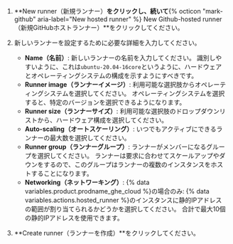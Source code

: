 1. **New runner（新規ランナー）**をクリックし、続いて**{% octicon "mark-github" aria-label="New hosted runner" %} New Github-hosted runner（新規GitHubホストランナー）**をクリックしてください。
1. 新しいランナーを設定するために必要な詳細を入力してください。

    - **Name（名前）**: 新しいランナーの名前を入力してください。 識別しやすいように、これは`ubuntu-20.04-16core`というように、ハードウェアとオペレーティングシステムの構成を示すようにすべきです。
    - **Runner image（ランナーイメージ）**: 利用可能な選択肢からオペレーティングシステムを選択してください。 オペレーティングシステムを選択すると、特定のバージョンを選択できるようになります。
    - **Runner size（ランナーサイズ）**: 利用可能な選択肢のドロップダウンリストから、ハードウェア構成を選択してください。
    - **Auto-scaling（オートスケーリング）**: いつでもアクティブにできるランナーの最大数を選択してください。
    - **Runner group（ランナーグループ）**: ランナーがメンバーになるグループを選択してください。 ランナーは要求に合わせてスケールアップやダウンをするので、このグループはランナーの複数のインスタンスをホストすることになります。
    - **Networking（ネットワーキング）**: {% data variables.product.prodname_ghe_cloud %}の場合のみ: {% data variables.actions.hosted_runner %}のインスタンスに静的IPアドレスの範囲が割り当てられるかどうかを選択してください。 合計で最大10個の静的IPアドレスを使用できます。

1. **Create runner（ランナーを作成）**をクリックしてください。